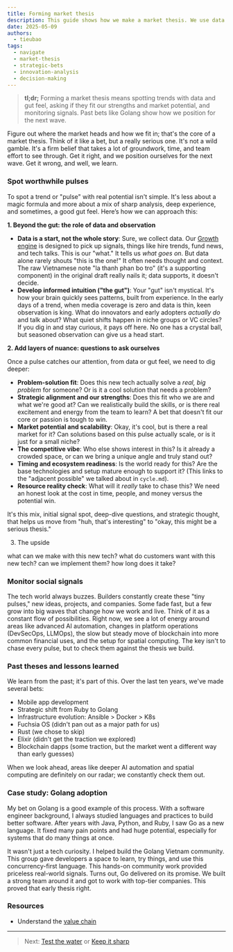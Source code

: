 ```yaml
---
title: Forming market thesis
description: This guide shows how we make a market thesis. We use data and our gut to find good tech trends and make smart bets that fit our team.
date: 2025-05-09
authors:
  - tieubao
tags:
  - navigate
  - market-thesis
  - strategic-bets
  - innovation-analysis
  - decision-making
---
```


> **tl;dr;** Forming a market thesis means spotting trends with data and gut feel, asking if they fit our strengths and market potential, and monitoring signals. Past bets like Golang show how we position for the next wave.

Figure out where the market heads and how we fit in; that's the core of a market thesis. Think of it like a bet, but a really serious one. It's not a wild gamble. It's a firm belief that takes a lot of groundwork, time, and team effort to see through. Get it right, and we position ourselves for the next wave. Get it wrong, and well, we learn.

### Spot worthwhile pulses

To spot a trend or "pulse" with real potential isn't simple. It's less about a magic formula and more about a mix of sharp analysis, deep experience, and sometimes, a good gut feel. Here’s how we can approach this:

**1. Beyond the gut: the role of data and observation**

* **Data is a start, not the whole story**: Sure, we collect data. Our [Growth engine](growth-engine.md) is designed to pick up signals, things like hire trends, fund news, and tech talks. This is our "what." It tells us *what goes on*. But data alone rarely shouts "this is the one!" It often needs thought and context. The raw Vietnamese note "la thanh phan bo tro" (it's a supporting component) in the original draft really nails it; data supports, it doesn't decide.
* **Develop informed intuition ("the gut")**: Your "gut" isn't mystical. It's how your brain quickly sees patterns, built from experience. In the early days of a trend, when media coverage is zero and data is thin, keen observation is king. What do innovators and early adopters *actually do* and talk about? What quiet shifts happen in niche groups or VC circles? If you dig in and stay curious, it pays off here. No one has a crystal ball, but seasoned observation can give us a head start.

**2. Add layers of nuance: questions to ask ourselves**

Once a pulse catches our attention, from data or gut feel, we need to dig deeper:

* **Problem-solution fit**: Does this new tech actually solve a *real, big problem* for someone? Or is it a cool solution that needs a problem?
* **Strategic alignment and our strengths**: Does this fit who we are and what we're good at? Can we realistically build the skills, or is there real excitement and energy from the team to learn? A bet that doesn't fit our core or passion is tough to win.
* **Market potential and scalability**: Okay, it's cool, but is there a real market for it? Can solutions based on this pulse actually scale, or is it just for a small niche?
* **The competitive vibe**: Who else shows interest in this? Is it already a crowded space, or can we bring a unique angle and truly stand out?
* **Timing and ecosystem readiness**: Is the world ready for this? Are the base technologies and setup mature enough to support it? (This links to the "adjacent possible" we talked about in `cycle.md`).
* **Resource reality check**: What will it *really* take to chase this? We need an honest look at the cost in time, people, and money versus the potential win.

It's this mix, initial signal spot, deep-dive questions, and strategic thought, that helps us move from "huh, that's interesting" to "okay, this might be a serious thesis."

3. The upside

what can we make with this new tech?
what do customers want with this new tech?
can we implement them?
how long does it take?

### Monitor social signals

The tech world always buzzes. Builders constantly create these "tiny pulses," new ideas, projects, and companies. Some fade fast, but a few grow into big waves that change how we work and live. Think of it as a constant flow of possibilities. Right now, we see a lot of energy around areas like advanced AI automation, changes in platform operations (DevSecOps, LLMOps), the slow but steady move of blockchain into more common financial uses, and the setup for spatial computing. The key isn't to chase every pulse, but to check them against the thesis we build.

### Past theses and lessons learned

We learn from the past; it's part of this. Over the last ten years, we've made several bets:

* Mobile app development
* Strategic shift from Ruby to Golang
* Infrastructure evolution: Ansible > Docker > K8s
* Fuchsia OS (didn't pan out as a major path for us)
* Rust (we chose to skip)
* Elixir (didn't get the traction we explored)
* Blockchain dapps (some traction, but the market went a different way than early guesses)

When we look ahead, areas like deeper AI automation and spatial computing are definitely on our radar; we constantly check them out.

### Case study: Golang adoption

My bet on Golang is a good example of this process. With a software engineer background, I always studied languages and practices to build better software. After years with Java, Python, and Ruby, I saw Go as a new language. It fixed many pain points and had huge potential, especially for systems that do many things at once.

It wasn't just a tech curiosity. I helped build the Golang Vietnam community. This group gave developers a space to learn, try things, and use this concurrency-first language. This hands-on community work provided priceless real-world signals. Turns out, Go delivered on its promise. We built a strong team around it and got to work with top-tier companies. This proved that early thesis right.

### Resources

* Understand the [value chain](value-chain.md)

---

> Next: [Test the water](test-the-water.md) or [Keep it sharp](keep-sharp.md)

